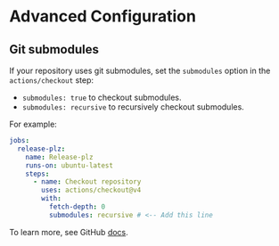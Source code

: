 # Advanced Configuration

## Git submodules

If your repository uses git submodules, set the `submodules` option in the `actions/checkout` step:

- `submodules: true` to checkout submodules.
- `submodules: recursive` to recursively checkout submodules.

For example:

```yaml
jobs:
  release-plz:
    name: Release-plz
    runs-on: ubuntu-latest
    steps:
      - name: Checkout repository
        uses: actions/checkout@v4
        with:
          fetch-depth: 0
          submodules: recursive # <-- Add this line
```

To learn more, see GitHub [docs](https://github.com/actions/checkout/).
